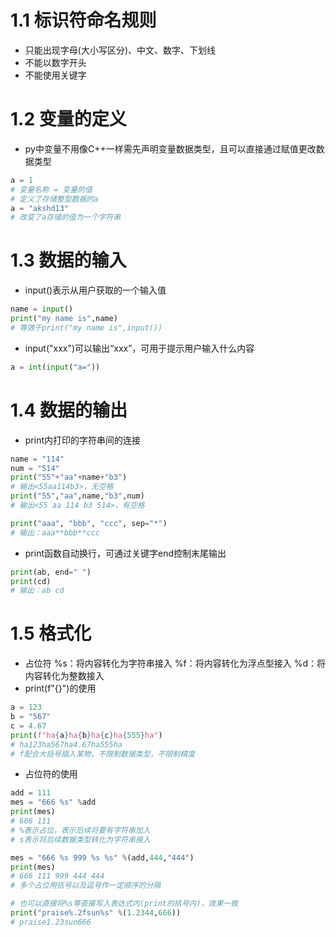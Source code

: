 # 1.1 标识符命名规则
- 只能出现字母(大小写区分)、中文、数字、下划线
- 不能以数字开头
- 不能使用关键字
# 1.2 变量的定义
- py中变量不用像C++一样需先声明变量数据类型，且可以直接通过赋值更改数据类型
```Python
a = 1
# 变量名称 = 变量的值
# 定义了存储整型数据的a
a = "akshd13"
# 改变了a存储的值为一个字符串
```
# 1.3 数据的输入
- input()表示从用户获取的一个输入值
```Python
name = input()
print("my name is",name)
# 等效于print("my name is",input())
```
- input("xxx")可以输出“xxx”，可用于提示用户输入什么内容
```Python
a = int(input("a="))
```
# 1.4 数据的输出
- print内打印的字符串间的连接
```Python
name = "114"
num = "514"
print("55"+"aa"+name+"b3")
# 输出<55aa114b3>，无空格
print("55","aa",name,"b3",num)
# 输出<55 aa 114 b3 514>，有空格

print("aaa", "bbb", "ccc", sep="*")
# 输出：aaa**bbb**ccc
```
- print函数自动换行，可通过关键字end控制末尾输出
```Python
print(ab, end=" ")
print(cd)
# 输出：ab cd
```
# 1.5 格式化
- 占位符
%s：将内容转化为字符串接入
%f：将内容转化为浮点型接入
%d：将内容转化为整数接入
- print(f"{}")的使用
```Python
a = 123
b = "567"
c = 4.67
print(f"ha{a}ha{b}ha{c}ha{555}ha")
# ha123ha567ha4.67ha555ha
# f配合大括号插入某物，不限制数据类型，不限制精度
```
- 占位符的使用
```Python
add = 111
mes = "666 %s" %add
print(mes)
# 666 111
# %表示占位，表示后续将要有字符串加入
# s表示将后续数据类型转化为字符串接入

mes = "666 %s 999 %s %s" %(add,444,"444")
print(mes)
# 666 111 999 444 444
# 多个占位用括号以及逗号作一定顺序的分隔

# 也可以直接将%s等直接写入表达式内(print的括号内)，效果一致
print("praise%.2fsun%s" %(1.2344,666))
# praise1.23sun666
```